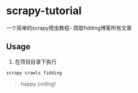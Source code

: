 # scrapy-tutorial
一个简单的scrapy爬虫教程- 爬取fidding博客所有文章

## Usage

1. 在项目目录下执行
```shell
scrapy crawls fidding
```

> happy coding!
